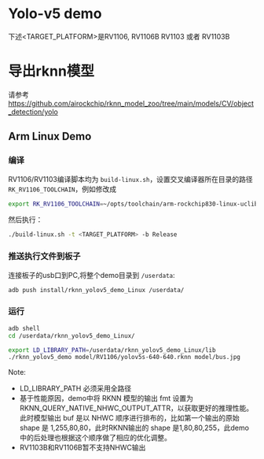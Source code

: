 # Yolo-v5 demo
下述<TARGET_PLATFORM>是RV1106, RV1106B RV1103 或者 RV1103B

# 导出rknn模型

请参考 https://github.com/airockchip/rknn_model_zoo/tree/main/models/CV/object_detection/yolo



## Arm Linux Demo

### 编译

RV1106/RV1103编译脚本均为 `build-linux.sh`，设置交叉编译器所在目录的路径 `RK_RV1106_TOOLCHAIN`，例如修改成

```sh
export RK_RV1106_TOOLCHAIN=~/opts/toolchain/arm-rockchip830-linux-uclibcgnueabihf/bin/arm-rockchip830-linux-uclibcgnueabihf
```

然后执行：

```sh
./build-linux.sh -t <TARGET_PLATFORM> -b Release
```

### 推送执行文件到板子

连接板子的usb口到PC,将整个demo目录到 `/userdata`:

```sh
adb push install/rknn_yolov5_demo_Linux /userdata/
```

### 运行

```sh
adb shell
cd /userdata/rknn_yolov5_demo_Linux/

export LD_LIBRARY_PATH=/userdata/rknn_yolov5_demo_Linux/lib
./rknn_yolov5_demo model/RV1106/yolov5s-640-640.rknn model/bus.jpg
```

Note:

- LD_LIBRARY_PATH 必须采用全路径
- 基于性能原因，demo中将 RKNN 模型的输出 fmt 设置为 RKNN_QUERY_NATIVE_NHWC_OUTPUT_ATTR，以获取更好的推理性能。此时模型输出 buf 是以 NHWC 顺序进行排布的，比如第一个输出的原始 shape 是 1,255,80,80，此时RKNN输出的 shape 是1,80,80,255，此demo中的后处理也根据这个顺序做了相应的优化调整。
- RV1103B和RV1106B暂不支持NHWC输出
